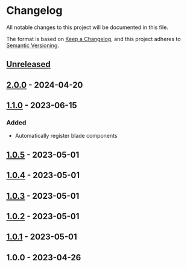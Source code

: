 # Changelog

All notable changes to this project will be documented in this file.

The format is based on [Keep a Changelog](https://keepachangelog.com/en/1.0.0/),
and this project adheres to [Semantic Versioning](https://semver.org/spec/v2.0.0.html).

<a name="unreleased"></a>
## [Unreleased]


<a name="2.0.0"></a>
## [2.0.0] - 2024-04-20

<a name="1.1.0"></a>
## [1.1.0] - 2023-06-15
### Added
- Automatically register blade components


<a name="1.0.5"></a>
## [1.0.5] - 2023-05-01

<a name="1.0.4"></a>
## [1.0.4] - 2023-05-01

<a name="1.0.3"></a>
## [1.0.3] - 2023-05-01

<a name="1.0.2"></a>
## [1.0.2] - 2023-05-01

<a name="1.0.1"></a>
## [1.0.1] - 2023-05-01

<a name="1.0.0"></a>
## 1.0.0 - 2023-04-26

[Unreleased]: https://github.com/basecodeoy/blade-icons/compare/2.0.0...HEAD
[2.0.0]: https://github.com/basecodeoy/blade-icons/compare/1.1.0...2.0.0
[1.1.0]: https://github.com/basecodeoy/blade-icons/compare/1.0.5...1.1.0
[1.0.5]: https://github.com/basecodeoy/blade-icons/compare/1.0.4...1.0.5
[1.0.4]: https://github.com/basecodeoy/blade-icons/compare/1.0.3...1.0.4
[1.0.3]: https://github.com/basecodeoy/blade-icons/compare/1.0.2...1.0.3
[1.0.2]: https://github.com/basecodeoy/blade-icons/compare/1.0.1...1.0.2
[1.0.1]: https://github.com/basecodeoy/blade-icons/compare/1.0.0...1.0.1
